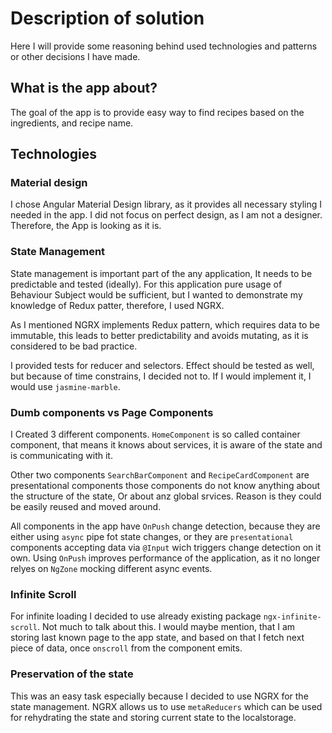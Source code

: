 # Description of solution
Here I will provide some reasoning behind used technologies 
and patterns or other decisions I have made.

## What is the app about?
The goal of the app is to provide easy way to find recipes based on the ingredients,
and recipe name.

## Technologies
### Material design
I chose Angular Material Design library, as it provides all necessary
styling I needed in the app. I did not focus on perfect design, as I am not a designer. 
Therefore, the App is looking as it is.

### State Management
State management is important part of the any application, It needs
to be predictable and tested (ideally). For this application pure usage of Behaviour Subject would be sufficient,
but I wanted to demonstrate my knowledge of Redux patter, therefore, I used NGRX.

As I mentioned NGRX implements Redux pattern, 
which requires data to be immutable, this leads to better 
predictability and avoids mutating, as it is 
considered to be bad practice.

I provided tests for reducer and selectors. Effect should be tested as well, but 
because of time constrains, I decided not to. If I would implement it, I would 
use `jasmine-marble`.

### Dumb components vs Page Components
I Created 3 different components. `HomeComponent` is so called container component,
that means it knows about services, it is aware of the state and is communicating with it.

Other two components `SearchBarComponent` and `RecipeCardComponent` are presentational components
those components do not know anything about the structure of the state, Or about anz global srvices.
Reason is they could be easily reused and moved around.

All components in the app have `OnPush` change detection, because they are either using `async` pipe fot state changes, 
or they are `presentational` components accepting data via `@Input` wich triggers change detection on it own.
Using `OnPush` improves performance of the application, as it no longer relyes on `NgZone` mocking different async events.

### Infinite Scroll
For infinite loading I decided to use already 
existing package `ngx-infinite-scroll`. Not much to talk about this. 
I would maybe mention, that I am storing last known page to the
app state, and based on that I fetch next piece of data, once `onscroll` from the component emits.

### Preservation of the state
This was an easy task especially because I decided to use NGRX for the state management.
NGRX allows us to use `metaReducers` which can be used for rehydrating
the state and storing current state to the localstorage.


  
